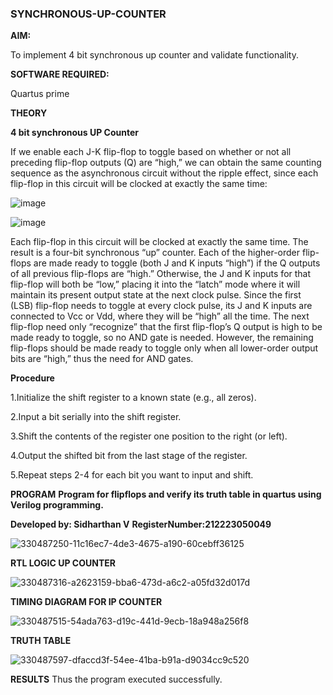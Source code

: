 ### SYNCHRONOUS-UP-COUNTER

**AIM:**

To implement 4 bit synchronous up counter and validate functionality.

**SOFTWARE REQUIRED:**

Quartus prime

**THEORY**

**4 bit synchronous UP Counter**

If we enable each J-K flip-flop to toggle based on whether or not all preceding flip-flop outputs (Q) are “high,” we can obtain the same counting sequence as the asynchronous circuit without the ripple effect, since each flip-flop in this circuit will be clocked at exactly the same time:

![image](https://github.com/naavaneetha/SYNCHRONOUS-UP-COUNTER/assets/154305477/d5db3fa0-e413-404c-b80e-b2f39d82e7e8)


![image](https://github.com/naavaneetha/SYNCHRONOUS-UP-COUNTER/assets/154305477/52cb61eb-d04b-442d-810c-31185a68410b)

Each flip-flop in this circuit will be clocked at exactly the same time.
The result is a four-bit synchronous “up” counter. Each of the higher-order flip-flops are made ready to toggle (both J and K inputs “high”) if the Q outputs of all previous flip-flops are “high.”
Otherwise, the J and K inputs for that flip-flop will both be “low,” placing it into the “latch” mode where it will maintain its present output state at the next clock pulse.
Since the first (LSB) flip-flop needs to toggle at every clock pulse, its J and K inputs are connected to Vcc or Vdd, where they will be “high” all the time.
The next flip-flop need only “recognize” that the first flip-flop’s Q output is high to be made ready to toggle, so no AND gate is needed.
However, the remaining flip-flops should be made ready to toggle only when all lower-order output bits are “high,” thus the need for AND gates.

**Procedure**

1.Initialize the shift register to a known state (e.g., all zeros).

2.Input a bit serially into the shift register.

3.Shift the contents of the register one position to the right (or left).

4.Output the shifted bit from the last stage of the register.

5.Repeat steps 2-4 for each bit you want to input and shift.

**PROGRAM**
**Program for flipflops and verify its truth table in quartus using Verilog programming.**

**Developed by: Sidharthan V**
**RegisterNumber:212223050049**

![330487250-11c16ec7-4de3-4675-a190-60cebff36125](https://github.com/monish1545/SYNCHRONOUS-UP-COUNTER/assets/166646660/3b0c6748-6d24-42a8-a991-5ce6807f43b9)

**RTL LOGIC UP COUNTER**

![330487316-a2623159-bba6-473d-a6c2-a05fd32d017d](https://github.com/monish1545/SYNCHRONOUS-UP-COUNTER/assets/166646660/a7103df8-1475-4578-8859-f23be45c2b32)

**TIMING DIAGRAM FOR IP COUNTER**

![330487515-54ada763-d19c-441d-9ecb-18a948a256f8](https://github.com/monish1545/SYNCHRONOUS-UP-COUNTER/assets/166646660/2d407675-7b61-46f6-aa9e-8ed22d23f7a3)

**TRUTH TABLE**

![330487597-dfaccd3f-54ee-41ba-b91a-d9034cc9c520](https://github.com/monish1545/SYNCHRONOUS-UP-COUNTER/assets/166646660/9c0bb069-e03a-4aba-b1a9-19f440c4491c)

**RESULTS**
Thus the program executed successfully.
